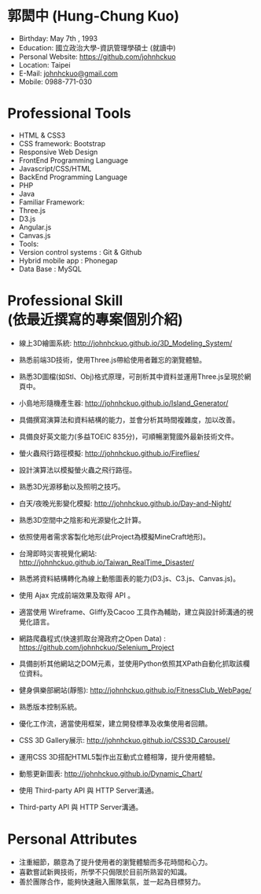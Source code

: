 # 郭閎中 (Hung-Chung Kuo)

 - Birthday: May 7th , 1993
 - Education: 國立政治大學-資訊管理學碩士 (就讀中)
 - Personal Website: https://github.com/johnhckuo
 - Location: Taipei
 - E-Mail: johnhckuo@gmail.com
 - Mobile: 0988-771-030

# Professional Tools

 -  HTML & CSS3
  - CSS framework: Bootstrap
  - Responsive Web Design
 - FrontEnd Programming Language
  - Javascript/CSS/HTML
 - BackEnd Programming Language
  - PHP
  - Java
 - Familiar Framework: 
  - Three.js
  - D3.js
  - Angular.js
  - Canvas.js
 - Tools:
  - Version control systems : Git & Github
  - Hybrid mobile app : Phonegap
  - Data Base : MySQL 

# Professional Skill<br>(依最近撰寫的專案個別介紹)
 
- 線上3D繪圖系統: http://johnhckuo.github.io/3D_Modeling_System/
 - 熟悉前端3D技術，使用Three.js帶給使用者難忘的瀏覽體驗。
 - 熟悉3D圖檔(如Stl、Obj)格式原理，可剖析其中資料並運用Three.js呈現於網頁中。
 
- 小島地形隨機產生器: http://johnhckuo.github.io/Island_Generator/
 - 具備撰寫演算法和資料結構的能力，並會分析其時間複雜度，加以改善。
 - 具備良好英文能力(多益TOEIC 835分)，可順暢瀏覽國外最新技術文件。
 
- 螢火蟲飛行路徑模擬: http://johnhckuo.github.io/Fireflies/
 - 設計演算法以模擬螢火蟲之飛行路徑。
 - 熟悉3D光源移動以及照明之技巧。
 
- 白天/夜晚光影變化模擬: http://johnhckuo.github.io/Day-and-Night/
 - 熟悉3D空間中之陰影和光源變化之計算。
 - 依照使用者需求客製化地形(此Project為模擬MineCraft地形)。
 
- 台灣即時災害視覺化網站: http://johnhckuo.github.io/Taiwan_RealTime_Disaster/
 - 熟悉將資料結構轉化為線上動態圖表的能力(D3.js、C3.js、Canvas.js)。
 - 使用 Ajax 完成前端效果及取得 API 。
 - 適當使用 Wireframe、Gliffy及Cacoo 工具作為輔助，建立與設計師溝通的視覺化語言。
 
- 網路爬蟲程式(快速抓取台灣政府之Open Data) : https://github.com/johnhckuo/Selenium_Project
 - 具備剖析其他網站之DOM元素，並使用Python依照其XPath自動化抓取該欄位資料。
 
- 健身俱樂部網站(靜態): http://johnhckuo.github.io/FitnessClub_WebPage/
 - 熟悉版本控制系統。
 - 優化工作流，適當使用框架，建立開發標準及收集使用者回饋。
 
- CSS 3D Gallery展示: http://johnhckuo.github.io/CSS3D_Carousel/
 - 運用CSS 3D搭配HTML5製作出互動式立體相簿，提升使用體驗。
 
- 動態更新圖表: http://johnhckuo.github.io/Dynamic_Chart/
 - 使用 Third-party API 與 HTTP Server溝通。
 - Third-party API 與 HTTP Server溝通。

# Personal Attributes 

 - 注重細節，願意為了提升使用者的瀏覽體驗而多花時間和心力。
 - 喜歡嘗試新興技術，所學不只侷限於目前所熟習的知識。
 - 善於團隊合作，能夠快速融入團隊氣氛，並一起為目標努力。

 
